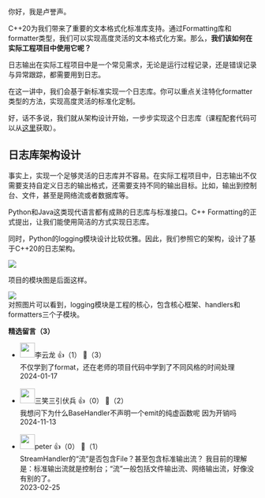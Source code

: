你好，我是卢誉声。

C++20为我们带来了重要的文本格式化标准库支持。通过Formatting库和formatter类型，我们可以实现高度灵活的文本格式化方案。那么，**我们该如何在实际工程项目中使用它呢？**

日志输出在实际工程项目中是一个常见需求，无论是运行过程记录，还是错误记录与异常跟踪，都需要用到日志。

在这一讲中，我们会基于新标准实现一个日志库。你可以重点关注特化formatter类型的方法，实现高度灵活的标准化定制。

好，话不多说，我们就从架构设计开始，一步步实现这个日志库（课程配套代码可以从[这里](https://github.com/samblg/cpp20-plus-indepth)获取）。

## 日志库架构设计

事实上，实现一个足够灵活的日志库并不容易。在实际工程项目中，日志输出不仅需要支持自定义日志的输出格式，还需要支持不同的输出目标。比如，输出到控制台、文件，甚至是网络流或者数据库等。

Python和Java这类现代语言都有成熟的日志库与标准接口。C++ Formatting的正式提出，让我们能使用简洁的方式实现日志库。

同时，Python的logging模块设计比较优雅。因此，我们参照它的架构，设计了基于C++20的日志架构。

![](https://static001.geekbang.org/resource/image/ec/0c/ec3a90b1d84e98d8b5a50ca5e752370c.jpg?wh=2698x749)

项目的模块图是后面这样。

![](https://static001.geekbang.org/resource/image/03/2d/03d1f3c199a25521cfd8258dd62e7c2d.jpg?wh=1637x1334)  
对照图片可以看到，logging模块是工程的核心，包含核心框架、handlers和formatters三个子模块。
<div><strong>精选留言（3）</strong></div><ul>
<li><img src="https://static001.geekbang.org/account/avatar/00/30/db/86/51ec4c41.jpg" width="30px"><span>李云龙</span> 👍（1） 💬（3）<div>不仅学到了format，还在老师的项目代码中学到了不同风格的时间处理</div>2024-01-17</li><br/><li><img src="https://static001.geekbang.org/account/avatar/00/39/be/e8/878aa74f.jpg" width="30px"><span>三笑三引伏兵</span> 👍（0） 💬（2）<div>我想问下为什么BaseHandler不声明一个emit的纯虚函数呢 因为开销吗</div>2024-11-13</li><br/><li><img src="https://static001.geekbang.org/account/avatar/00/10/25/87/f3a69d1b.jpg" width="30px"><span>peter</span> 👍（0） 💬（1）<div>StreamHandler的“流”是否包含File？甚至包含标准输出流？
我目前的理解是：标准输出流就是控制台；“流”一般包括文件输出流、网络输出流，好像没有别的了。</div>2023-02-25</li><br/>
</ul>